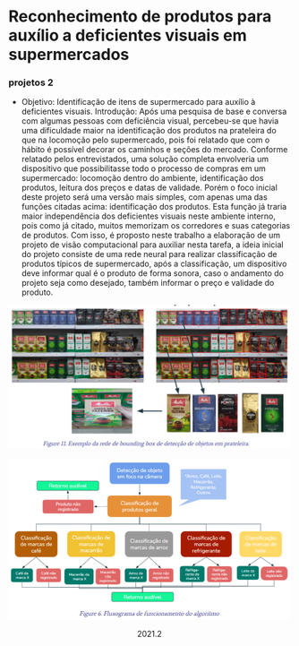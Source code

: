# Reconhecimento de produtos para auxílio a deficientes visuais em supermercados

### projetos 2

- Objetivo: Identificação de itens de supermercado para auxílio à deficientes visuais.
Introdução: 
Após uma pesquisa de base e conversa com algumas pessoas com deficiência visual, percebeu-se que havia uma dificuldade maior na identificação dos produtos na prateleira do que na locomoção pelo supermercado, pois foi relatado que com o hábito é possível decorar os caminhos e seções do mercado. Conforme relatado pelos entrevistados, uma solução completa envolveria um dispositivo que possibilitasse todo o processo de compras em um supermercado: locomoção dentro do ambiente, identificação dos produtos, leitura dos preços e datas de validade.
Porém o foco inicial deste projeto será uma versão mais simples, com apenas uma das funções citadas acima: identificação dos produtos.
Esta função já traria maior independência dos deficientes visuais neste ambiente interno, pois como já citado, muitos memorizam os corredores e suas categorias de produtos.
Com isso, é proposto neste trabalho a elaboração de um projeto de visão computacional para auxiliar nesta tarefa, a ideia inicial do projeto consiste de uma rede neural para realizar classificação de produtos típicos de supermercado, após a classificação, um dispositivo deve informar qual é o produto de forma sonora, caso o andamento do projeto seja como desejado, também informar o preço e validade do produto.

![Git flow](https://github.com/Vinicius-ufsc/projetos_2/blob/main/Imagens/fluxograma3.png?raw=true)

![Git flow](https://github.com/Vinicius-ufsc/projetos_2/blob/main/Imagens/fluxograma1.png?raw=true)

<div align="center">2021.2</div> 
